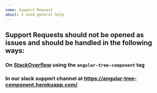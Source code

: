 ```yaml
---
name: Support Request
about: I need general help
---
```


## Support Requests should not be opened as issues and should be handled in the following ways:

### On [StackOverflow](https://stackoverflow.com/questions/tagged/angular-tree-component) using the `angular-tree-component` tag

### In our slack support channel at https://angular-tree-component.herokuapp.com/
